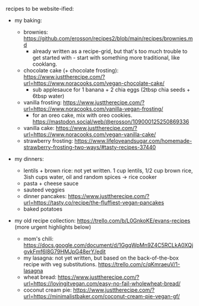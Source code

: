 recipes to be website-ified:

* my baking:
    * brownies: https://github.com/erosson/recipes2/blob/main/recipes/brownies.md
        * already written as a recipe-grid, but that's too much trouble to get started with - start with something more traditional, like cooklang. 
    * chocolate cake (+ chocolate frosting): https://www.justtherecipe.com/?url=https://www.noracooks.com/vegan-chocolate-cake/
        * sub applesauce for 1 banana + 2 chia eggs (2tbsp chia seeds + 6tbsp water)
    * vanilla frosting: https://www.justtherecipe.com/?url=https://www.noracooks.com/vanilla-vegan-frosting/
        * for an oreo cake, mix with oreo cookies. https://mastodon.social/web/@erosson/109000125250869336
    * vanilla cake: https://www.justtherecipe.com/?url=https://www.noracooks.com/vegan-vanilla-cake/
    * strawberry frosting: https://www.lifeloveandsugar.com/homemade-strawberry-frosting-two-ways/#tasty-recipes-37440
* my dinners:
    * lentils + brown rice: not yet written. 1 cup lentils, 1/2 cup brown rice, 3ish cups water, oil and random spices -> rice cooker
    * pasta + cheese sauce
    * sauteed veggies
    * dinner pancakes: https://www.justtherecipe.com/?url=https://tasty.co/recipe/the-fluffiest-vegan-pancakes
    * baked potatoes

* my old recipe collection: https://trello.com/b/L0GnkoKE/evans-recipes (more urgent highlights below)
    * mom's chili: https://docs.google.com/document/d/1GgqWpMn9Z4C5RCLkA0XQjgvkFmf6l8G79HMJpG48erY/edit
    * my lasagna: not yet written, but based on the back-of-the-box recipe with veg substitutions. https://trello.com/c/qKmraeuV/1-lasagna 
    * wheat bread: https://www.justtherecipe.com/?url=https://lovingitvegan.com/easy-no-fail-wholewheat-bread/
    * coconut cream pie: https://www.justtherecipe.com/?url=https://minimalistbaker.com/coconut-cream-pie-vegan-gf/
